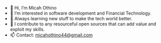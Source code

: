- 👋 Hi, I’m Micah Othino
- 👀 I’m interested in software development and Financial Technology.
- 🌱 Always learning new stuff to make the tech world better.
- 💞️ I contribute to any resourceful open sources that can add value and exploit my skills.
- 📫 Contact: micahothino44@gmail.com

<!---
Othino/Othino is a ✨ special ✨ repository because its `README.md` (this file) appears on your GitHub profile.
You can click the Preview link to take a look at your changes.
--->
